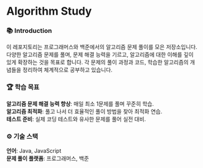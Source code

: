 # Algorithm Study

### 📚 Introduction
이 레포지토리는 프로그래머스와 백준에서의 알고리즘 문제 풀이를 모은 저장소입니다. 다양한 알고리즘 문제를 풀며, 문제 해결 능력을 기르고, 알고리즘에 대한 이해를 깊이 있게 확장하는 것을 목표로 합니다. 각 문제의 풀이 과정과 코드, 학습한 알고리즘의 개념들을 정리하여 체계적으로 공부하고 있습니다.
<br>

### 🏆 학습 목표
**알고리즘 문제 해결 능력 향상**: 매일 최소 1문제를 풀며 꾸준히 학습. <br>
**알고리즘 최적화**: 풀고 나서 더 효율적인 풀이 방법을 찾아 최적화 연습. <br>
**테스트 준비**: 실제 코딩 테스트와 유사한 문제를 풀어 실전 대비. <br>

### ⚙️ 기술 스택
**언어**: Java, JavaScript <br>
**문제 풀이 플랫폼**: 프로그래머스, 백준
<br>


<br><br><br>

